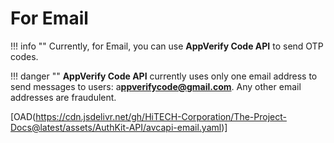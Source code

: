 # For Email

!!! info ""
    Currently, for Email, you can use **AppVerify Code API** to send OTP codes.

!!! danger ""
    **AppVerify Code API** currently uses only one email address to send messages to users: a**ppverifycode@gmail.com**. Any other email addresses are fraudulent.

[OAD(https://cdn.jsdelivr.net/gh/HiTECH-Corporation/The-Project-Docs@latest/assets/AuthKit-API/avcapi-email.yaml)]

